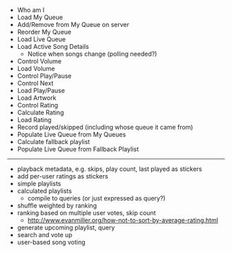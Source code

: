 * Who am I
* Load My Queue
* Add/Remove from My Queue on server
* Reorder My Queue
* Load Live Queue
* Load Active Song Details
	* Notice when songs change (polling needed?)
* Control Volume
* Load Volume
* Control Play/Pause
* Control Next
* Load Play/Pause
* Load Artwork
* Control Rating
* Calculate Rating
* Load Rating
* Record played/skipped (including whose queue it came from)
* Populate Live Queue from My Queues
* Calculate fallback playlist
* Populate Live Queue from Fallback Playlist
---
* playback metadata, e.g. skips, play count, last played as stickers
* add per-user ratings as stickers
* simple playlists
* calculated playlists
	* compile to queries (or just expressed as query?)
* shuffle weighted by ranking
* ranking based on multiple user votes, skip count
	* http://www.evanmiller.org/how-not-to-sort-by-average-rating.html
* generate upcoming playlist, query
* search and vote up
* user-based song voting